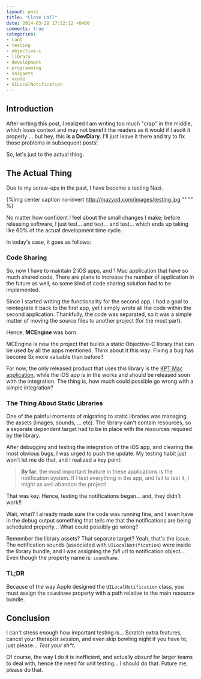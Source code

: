 ```yaml
---
layout: post
title: "Close Call"
date: 2014-03-28 17:52:12 +0400
comments: true
categories: 
- rant
- testing
- objective-c
- library
- development
- programming
- snippets
- xcode
- UILocalNotification
---
```


## Introduction

After writing this post, I realized I am writing too much "crap" in the middle, which loses context and may not benefit the readers as it would if I audit it properly ... but hey, this __is a DevDiary__. I'll just leave it there and try to fix those problems in subsequent posts!

So, let's just to the actual thing.

## The Actual Thing

Due to my screw-ups in the past, I have become a testing Nazi.

{%img center caption no-invert http://mazyod.com/images/testing.jpg "" "" %}

No matter how confident I feel about the small changes I make; before releasing software, I just test... and test... and test... which ends up taking like 60% of the actual development time cycle.

In today's case, it goes as follows:

### Code Sharing

So, now I have to maintain 2 iOS apps, and 1 Mac application that have so much shared code. There are plans to increase the number of application in the future as well, so some kind of code sharing solution had to be implemented.

Since I started writing the functionality for the second app, I had a goal to reintegrate it back to the first app, yet I simply wrote all the code within the second application. Thankfully, the code was separated, so it was a simple matter of moving the source files to another project (for the most part).

Hence, __MCEngine__ was born.

MCEngine is now the project that builds a static Objective-C library that can be used by all the apps mentioned. Think about it this way: Fixing a bug has become 3x more valuable than before!!

For now, the only released product that uses this library is the [KPT Mac application](https://itunes.apple.com/us/app/kuwait-prayer-times/id723108544?mt=12), while the iOS app is in the works and should be released soon with the integration. The thing is, how much could possible go wrong with a simple integration?

### The Thing About Static Libraries

One of the painful moments of migrating to static libraries was managing the assets (images, sounds, ... etc). The library can't contain resources, so a separate dependent target had to be in place with the resources required by the library.

After debugging and testing the integration of the iOS app, and clearing the most obvious bugs, I was urged to push the update. My testing habit just won't let me do that, and I realized a key point:

> __By far__, the most important feature in these applications is the notification system. If I test everything in the app, and fail to test it, I might as well abandon the project!

That was key. Hence, testing the notifications began... and, they didn't work!!

Wait, what? I already made sure the code was running fine, and I even have in the debug output something that tells me that the notifications are being scheduled properly... What could possibly go wrong?

Remember the library assets? That separate target? Yeah, that's the issue. The notification sounds (associated with `UILocalNotification`) were inside the library bundle, and I was assigning the _full_ url to notification object... Even though the property name is: `soundName`.

### TL;DR

Because of the way Apple designed the `UILocalNotification` class, you must assign the `soundName` property with a path relative to the main resource bundle.

## Conclusion

I can't stress enough how important testing is... Scratch extra features, cancel your therapist session, and even skip bowling night if you have to, just please... _Test your sh*t_.

Of course, the way I do it is inefficient, and actually _absurd_ for larger teams to deal with, hence the need for unit testing... I should do that. Future me, please do that.
